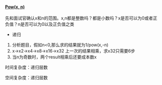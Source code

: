 #### [Pow(x, n)](https://leetcode-cn.com/problems/powx-n/)

先和面试官确认x和n的范围。x,n都是整数吗？都是小数吗？x是否可以为0或者正负值？n是否可以为0以及正负值之类

* 递归

1. 分析题目，假如n<0,那么求的结果就为1/pow(x,-n)
2. x->x2->x4->x8->x16->x32 上一次的结果相乘，求x32只需要6步
3. 当n为奇数时，两个result相乘后还要成本数x

时间复杂度：递归层数

空间复杂度：递归层数

```

```
